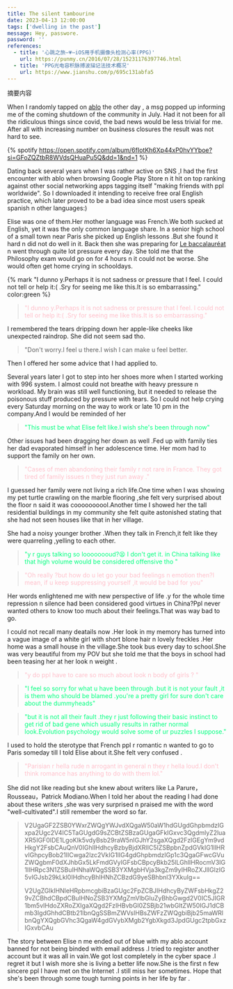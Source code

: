 ```yaml
---
title: The silent tambourine
date: 2023-04-13 12:00:00
tags: ['dwelling in the past']
message: Hey, passwore.
password: ''
references:
  - title: '心跳之旅—💗—iOS用手机摄像头检测心率(PPG)'
    url: https://punmy.cn/2016/07/28/15231176397746.html
  - title: 'PPG光电容积脉搏波描记法技术概况'
    url: https://www.jianshu.com/p/695c131abfa5
---
```


<!-- 封面的海报标题相关设置
banner: /blog_images/cover.webp
poster: # 海报（可选，全图封面卡片）
  topic: 标题上方的小字 # 可选
  headline: 大标题 # 必选
  caption: 标题下方的小字 # 可选
  color: green   -->

摘要内容
<!-- more -->

 
When I randomly tapped on [ablo](https://cn.bing.com/search?form=MOZLBR&pc=MOZI&q=ablo) the other day ,
a msg popped up informing me of the coming shutdown of the community in July.
Had it not been for all the ridiculous things since covid, the bad news would be less trivial for me.
After all with increasing number on business closures the result was not hard to see.


{% spotify https://open.spotify.com/album/6fIotKh6Xp44xP0hvYYboe?si=GFoZQZtbR8WVdsQHuaPu5Q&dd=1&nd=1 %}

Dating back several years when I was rather active on SNS ,I had the first encounter with ablo when browsing Google Play Store
n it hit on top ranking against other social networking apps tagging itself "making friends with ppl worldwide".
So I downloaded it intending to receive free oral English practice, which later proved to be a bad idea since most users speak spanish n other languages:)

Elise was one of them.Her mother language was French.We both sucked at English, yet it was the only common language share. In a senior high school of a small town near Paris she picked up English lessons .But she found it hard n did not do well in it. Back then she was preparing for [Le baccalauréat](https://cn.bing.com/search?form=MOZSBR&pc=MOZI&q=Le+baccalaur%C3%A9at) n went through quite lot pressure every day.
She told me that the Philosophy exam would go on for 4 hours n it could not be worse.
She would often get home crying in schooldays.

{% mark "I dunno y.Perhaps it is not sadness or pressure that I feel. I could not tell or help it:( .Sry for seeing me like this.It is so embarrassing." color:green %}

> <font color="pink">"I dunno y.Perhaps it is not sadness or pressure that I feel. I could not tell or help it:( .Sry for seeing me like this.It is so embarrassing."<br></font>

I remembered the tears dripping down her apple-like cheeks like unexpected raindrop.
She did not seem sad tho.

> "Don't worry.I feel u there.I wish I can make u feel better.


Then I offered her some advice that I had applied to.

Several years later I got to step into her shoes more when I started working with 996 system. I almost could not breathe with heavy pressure n workload. My brain was still well functioning, but it needed to release the poisonous stuff produced by pressure with tears. So I could not help crying every Saturday morning on the way to work or late 10 pm in the company.And I would be reminded of her

> <font color="springgreen">"This must be what Elise felt like.I wish she's been through now"</font>

Other issues had been dragging her down as well .Fed up with family ties her dad evaporated himself in her adolescence time. Her mom had to support the family on her own.

> <font color="pink">"Cases of men abandoning their family r not rare in France. They got tired of family issues n they just run away ."</font>

I guessed her family were not living a rich life.One time when I was showing my pet turtle crawling on the marble flooring ,she felt very surprised about  the floor n said it was coooooooool.Another  time I showed her the tall residential buildings in my community she felt quite astonished stating that she had not  seen houses like that in her village.

She had a noisy younger brother .When they talk in French,it felt like they were   quarreling ,yelling to each other.

> <font color="springgreen">"y r guys talking so loooooooud?😫 I don't  get it.  in China talking like that high volume would be considered offensive tho "</font>

> <font color="pink">"Oh really ?but how do u let go your bad feelings n emotion then?I mean, if u keep  suppressing yourself  ,it would  be bad for you"</font>

Her words enlightened me with new perspective  of life .y for the whole time repression  n silence  had been considered good virtues in China?Ppl never wanted others to know too much about  their feelings.That was way bad to go.

I could not recall many deatails now .Her look in my memory has turned into a vague image of a white girl with short blone hair n lovely freckles .Her home was a small house in the village.She took bus every day to school.She was very beautiful from my POV but she told me that the boys in school had been teasing her at her look n weight .

> <font color="pink">"y do ppl have to care so much about  look n body of girls ?  "</font> 

> <font color="springgreen">"I feel so sorry for what u have been through .but  it is not your fault  ,it is them who should  be blamed .you're a pretty girl for sure don't care about the dummyheads"</font>

> <font color="springgreen">"but it is not all their fault .they r just following their basic instinct to get rid of bad gene which usually results in rather normal look.Evolution  psychology  would  solve some of ur puzzles I suppose."</font>

I used to hold the sterotype that French ppl r romantic n wanted to go to Paris someday till I told Elise about it.She felt very confused .

> <font color="pink">"Parisian r hella rude n arrogant in general n they r hella loud.I don't think romance has anything  to do with them lol."</font>

She did not like reading but she knew about writers like La Parure，Rousseau，Patrick Modiano.When I told her about the reading  I had done about these writers ,she was very surprised n praised me with the word "well-cultivated".I still remember the word so far.

> V2UgaGF2ZSB0YWxrZWQgYWJvdXQgaW50aW1hdGUgdGhpbmdzIGxpa2Ugc2V4IC5TaGUgdG9sZCBtZSBzaGUgaGFkIGxvc3QgdmlyZ2luaXR5IGF0IDE1LgoKIk5vdyBsb29raW5nIGJhY2sgaXQgd2FzIGEgYm9vdHkgY2FsbCAuQnV0IGhlIHdhcyBzbyBjdXRlIC5IZSBpbnZpdGVkIG1lIHRvIGhpcyBob21lICwga2lzc2VkIG1lIG4gdGhpbmdzIGp1c3QgaGFwcGVuZWQgbmF0dXJhbGx5LkFmdGVyIGFsbCBpcyBkb25lLGhlIHRocmV3IG1lIHRpc3N1ZSBuIHNhaWQgSSB3YXMgbHVja3kgZm9yIHRoZXJlIGlzIG5vIGJsb29kLkl0IHdhcyBhIHNhZCBzdG9yeSBhbnl3YXkuIg==
>
> V2UgZGlkIHNleHRpbmcgbiBzaGUgc2FpZCBJIHdhcyByZWFsbHkgZ29vZCBhdCBpdCBuIHNoZSB3YXMgZmVlbGluZyBhbGwgd2V0IC5JIGR1bm5vIHdoZXRoZXIgaXQgd2FzIHBvbGl0ZSBjb21wbGltZW50IGJ1dCBmb3IgdGhhdCBtb21lbnQgSSBmZWVsIHBsZWFzZWQgbiBjb25maWRlbnQgYXQgbGVhc3QgaW4gdGVybXMgb2YgbXkgd3JpdGUgc2tpbGxzIGxvbCAu

The story between Elise n me ended out of blue with my ablo account banned for not being binded with email address .I tried to register another account but it was all in vain.We got lost completely in the cyber space .I regret it but I wish more she is living a better life now.She is the first n few sincere ppl I have met on the Internet .I still miss her sometimes. Hope that she's been through some tough turning points in her life by far .